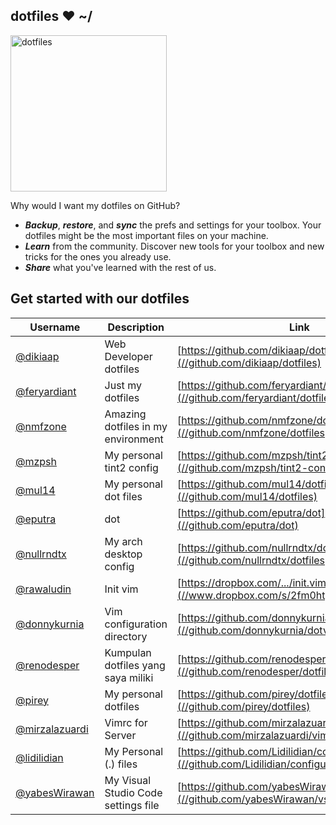 ## dotfiles ❤ ~/

<img src="https://dotfiles.github.io/images/dotfiles-logo.png" width="250px" alt="dotfiles">

Why would I want my dotfiles on GitHub?

* **_Backup_**, **_restore_**, and **_sync_** the prefs and settings for your
toolbox. Your dotfiles might be the most important files on your machine.
* **_Learn_** from the community. Discover new tools for your toolbox and new
tricks for the ones you already use.
* **_Share_** what you've learned with the rest of us.


## Get started with our dotfiles

| Username | Description | Link |
|----------|-------------|------|
| [@dikiaap](https://github.com/dikiaap) | Web Developer dotfiles | [https://github.com/dikiaap/dotfiles](//github.com/dikiaap/dotfiles) |
| [@feryardiant](https://github.com/feryardiant) | Just my dotfiles | [https://github.com/feryardiant/dotfiles](//github.com/feryardiant/dotfiles) |
| [@nmfzone](https://github.com/nmfzone) | Amazing dotfiles in my environment | [https://github.com/nmfzone/dotfiles](//github.com/nmfzone/dotfiles) |
| [@mzpsh](https://github.com/mzpsh) | My personal tint2 config | [https://github.com/mzpsh/tint2-configs](//github.com/mzpsh/tint2-configs) |
| [@mul14](https://github.com/mul14) | My personal dot files | [https://github.com/mul14/dotfiles](//github.com/mul14/dotfiles) |
| [@eputra](https://github.com/eputra) | dot | [https://github.com/eputra/dot](//github.com/eputra/dot) |
| [@nullrndtx](https://github.com/nullrndtx) | My arch desktop config | [https://github.com/nullrndtx/dotfiles](//github.com/nullrndtx/dotfiles) |
| [@rawaludin](https://github.com/rawaludin) | Init vim | [https://dropbox.com/.../init.vim](//www.dropbox.com/s/2fm0htpchpyaw4h/init.vim) |
| [@donnykurnia](https://github.com/donnykurnia) | Vim configuration directory | [https://github.com/donnykurnia/dotvim](//github.com/donnykurnia/dotvim) |
| [@renodesper](https://github.com/renodesper) | Kumpulan dotfiles yang saya miliki | [https://github.com/renodesper/dotfiles](//github.com/renodesper/dotfiles) |
| [@pirey](https://github.com/pirey) | My personal dotfiles | [https://github.com/pirey/dotfiles](//github.com/pirey/dotfiles) |
| [@mirzalazuardi](https://github.com/mirzalazuardi) | Vimrc for Server | [https://github.com/mirzalazuardi/vimrc-server](//github.com/mirzalazuardi/vimrc-server) |
| [@lidilidian](https://github.com/lidilidian) | My Personal (.) files | [https://github.com/Lidilidian/configuration](//github.com/Lidilidian/configuration) |
| [@yabesWirawan](https://github.com/yabesWirawan) | My Visual Studio Code settings file | [https://github.com/yabesWirawan/vscdotfiles](//github.com/yabesWirawan/vscdotfiles) |
